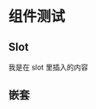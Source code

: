# 组件测试

## Slot

<demo-slot style="margin-top: 20px;">
  <div>我是在 slot 里插入的内容</div>
</demo-slot>

## 嵌套

<demo-nesting-parent style="margin-top: 20px;"/>
